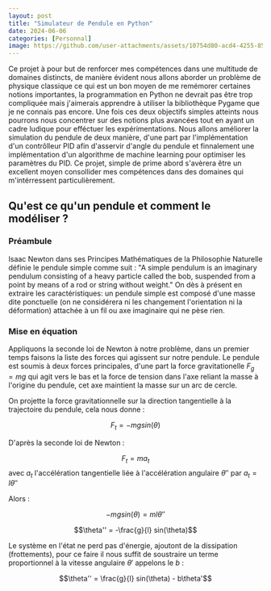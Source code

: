 ```yaml
---
layout: post
title: "Simulateur de Pendule en Python"
date: 2024-06-06
categories: [Personnal]
image: https://github.com/user-attachments/assets/10754d80-acd4-4255-85b6-76317070e86f
---
```


Ce projet à pour but de renforcer mes compétences dans une multitude de domaines distincts, de manière évident nous allons aborder un problème de physique classique ce qui est un bon moyen de me remémorer certaines notions importantes, la programmation en Python ne devrait pas être trop compliquée mais j'aimerais apprendre à utiliser la bibliothèque Pygame que je ne connais pas encore. Une fois ces deux objectifs simples atteints nous pourrons nous concentrer sur des notions plus avancées tout en ayant un cadre ludique pour efféctuer les expérimentations. Nous allons améliorer la simulation du pendule de deux manière, d'une part par l'implémentation d'un contrôlleur PID afin d'asservir d'angle du pendule et finnalement une implémentation d'un algorithme de machine learning pour optimiser les paramètres du PID. Ce projet, simple de prime abord s'avèrera être un excellent moyen consollider mes compétences dans des domaines qui m'intérressent particulièrement.


## Qu'est ce qu'un pendule et comment le modéliser ?

### Préambule

Isaac Newton dans ses Principes Mathématiques de la Philosophie Naturelle définie le pendule simple comme suit : "A simple pendulum is an imaginary pendulum consisting of a heavy particle called the bob, suspended from a point by means of a rod or string without weight." On dès à présent en extraire les caractéristiques: un pendule simple est composé d'une masse dite ponctuelle (on ne considérera ni les changement l'orientation ni la déformation) attachée à un fil ou axe imaginaire qui ne pèse rien.

### Mise en équation

Appliquons la seconde loi de Newton à notre problème, dans un premier temps faisons la liste des forces qui agissent sur notre pendule. Le pendule est soumis à deux forces principales, d'une part la force gravitationelle $F_g = mg$ qui agit vers le bas et la force de tension dans l'axe reliant la masse à l'origine du pendule, cet axe maintient la masse sur un arc de cercle.

On projette la force gravitationnelle sur la direction tangentielle à la trajectoire du pendule, cela nous donne :

$$F_t = -mg sin(\theta)$$

D'après la seconde loi de Newton :

$$F_t = ma_t$$ avec $a_t$ l'accélération tangentielle liée à l'accélération angulaire $\theta''$ par $a_t=l\theta''$

Alors :

$$-mgsin(\theta) = ml\theta''$$

$$\theta'' = -\frac{g}{l} sin(\theta)$$

Le système en l'état ne perd pas d'énergie, ajoutont de la dissipation (frottements), pour ce faire il nous suffit de soustraire un terme proportionnel à la vitesse angulaire $\theta'$ appelons le $b$ :

$$\theta'' = \frac{g}{l} sin(\theta) - b\theta'$$



